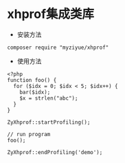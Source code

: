 # xhprof集成类库

* 安装方法

```
composer require "myziyue/xhprof"
```

* 使用方法
```
<?php
function foo() {
  for ($idx = 0; $idx < 5; $idx++) {
    bar($idx);
    $x = strlen("abc");
  }
}

ZyXhprof::startProfiling();

// run program
foo();

ZyXhprof::endProfiling('demo');

```